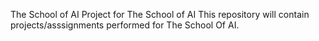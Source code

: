 The School of AI
Project for The School of AI
This repository will contain projects/asssignments performed for The School Of AI.
